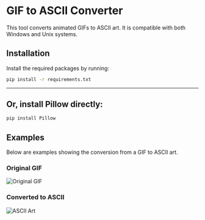 # GIF to ASCII Converter
This tool converts animated GIFs to ASCII art. It is compatible with both Windows and Unix systems.

## Installation
Install the required packages by running:

```bash
pip install -r requirements.txt
```
___

## **Or, install Pillow directly:**
```bash
pip install Pillow
```
## Examples
Below are examples showing the conversion from a GIF to ASCII art.

### Original GIF
![Original GIF](https://i.imgur.com/bMdLvZz.gif)

### Converted to ASCII
![ASCII Art](https://i.imgur.com/ybID996.gif)

